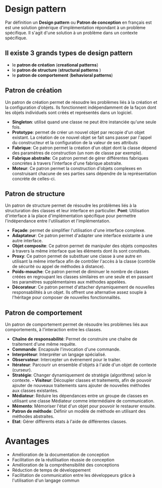 # Design pattern

Par définition un **Design pattern** ou **Patron de conception** en français est est une solution générique d'implémentation répondant à un problème spécifique. Il s'agit d'une solution à un problème dans un contexte spécifique.

## Il existe 3 grands types de design pattern

- le **patron de création** (**creational patterns**) 
- le **patron de structure**  (**structural patterns** )
- le **patron de comportement** (**behavioral patterns**) 

## Patron de création
Un patron de création permet de résoudre les problèmes liés à la création et la configuration d'objets. Ils fonctionnent indépendamment de la façon dont les objets individuels sont créés et représentés dans un logiciel.
- **Singleton**:  utilisé quand une classe ne peut être instanciée qu'une seule fois.
- **Prototype**:  permet de créer un nouvel objet par recopie d'un objet existant. La création de ce nouvel objet se fait sans passer par l'appel du constructeur et la configuration de la valeur de ses attributs
- **Fabrique**: Ce patron permet la création d'un objet dont la classe dépend des paramètres de construction (un nom de classe par exemple).
- **Fabrique abstraite**: Ce patron permet de gérer différentes fabriques concrètes à travers l'interface d'une fabrique abstraite.
- **Moteur**: Ce patron permet la construction d'objets complexes en construisant chacune de ses parties sans dépendre de la représentation concrète de celles-ci.

## Patron de structure
Un patron de structure permet de résoudre les problèmes liés à la structuration des classes et leur interface en particulier.
**Pont**:  Utilisation d'interface à la place d'implémentation spécifique pour permettre l'indépendance entre l'utilisation et l'implémentation.
- **Façade**:    permet de simplifier l'utilisation d'une interface complexe.
- **Adaptateur**:  Ce patron permet d'adapter une interface existante à une autre interface.
- **Objet composite**: Ce patron permet de manipuler des objets composites à travers la même interface que les éléments dont ils sont constitués.
- **Proxy**: Ce patron permet de substituer une classe à une autre en utilisant la même interface afin de contrôler l'accès à la classe (contrôle de sécurité ou appel de méthodes à distance).
- **Poids-mouche**: Ce patron permet de diminuer le nombre de classes créées en regroupant les classes similaires en une seule et en passant les paramètres supplémentaires aux méthodes appelées.
- **Décorateur**: Ce patron permet d'attacher dynamiquement de nouvelles responsabilités à un objet. Ils offrent une alternative assez souple à l'héritage pour composer de nouvelles fonctionnalités.

## Patron de comportement
Un patron de comportement permet de résoudre les problèmes liés aux comportements, à l'interaction entre les classes.
- **Chaîne de responsabilité**:  Permet de construire une chaîne de traitement d'une même requête.
- **Commande**:  Encapsule l'invocation d'une commande.
- **Interpréteur**: Interpréter un langage spécialisé.
- **Observateur**: Intercepter un événement pour le traiter.
- **Itérateur**: Parcourir un ensemble d'objets à l'aide d'un objet de contexte (curseur).
- **Stratégie**: Changer dynamiquement de stratégie (algorithme) selon le contexte.
**- Visiteur**: Découpler classes et traitements, afin de pouvoir ajouter de nouveaux traitements sans ajouter de nouvelles méthodes aux classes existantes.
- **Médiateur**: Réduire les dépendances entre un groupe de classes en utilisant une classe Médiateur comme intermédiaire de communication.
- **Mémento**: Mémoriser l'état d'un objet pour pouvoir le restaurer ensuite.
- **Patron de méthode**: Définir un modèle de méthode en utilisant des méthodes abstraites.
- **Etat**: Gérer différents états à l'aide de différentes classes.

# Avantages

- Amélioration de la documentation de conception
- Facilitation de la réutilisation réussie de conception
- Amélioration de la compréhensibilité des conceptions
- Réduction de temps de développement
- Facilitation de communication entre les développeurs grâce à l'utilisation d'un langage commun  
